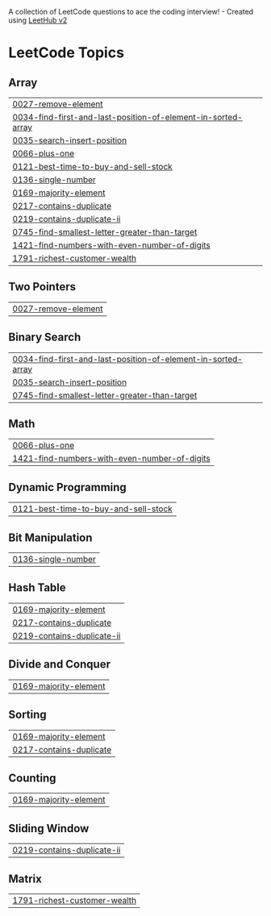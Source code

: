 A collection of LeetCode questions to ace the coding interview! - Created using [LeetHub v2](https://github.com/arunbhardwaj/LeetHub-2.0)
<!---LeetCode Topics Start-->
# LeetCode Topics
## Array
|  |
| ------- |
| [0027-remove-element](https://github.com/avinashreddy1315/Leetcode/tree/master/0027-remove-element) |
| [0034-find-first-and-last-position-of-element-in-sorted-array](https://github.com/avinashreddy1315/Leetcode/tree/master/0034-find-first-and-last-position-of-element-in-sorted-array) |
| [0035-search-insert-position](https://github.com/avinashreddy1315/Leetcode/tree/master/0035-search-insert-position) |
| [0066-plus-one](https://github.com/avinashreddy1315/Leetcode/tree/master/0066-plus-one) |
| [0121-best-time-to-buy-and-sell-stock](https://github.com/avinashreddy1315/Leetcode/tree/master/0121-best-time-to-buy-and-sell-stock) |
| [0136-single-number](https://github.com/avinashreddy1315/Leetcode/tree/master/0136-single-number) |
| [0169-majority-element](https://github.com/avinashreddy1315/Leetcode/tree/master/0169-majority-element) |
| [0217-contains-duplicate](https://github.com/avinashreddy1315/Leetcode/tree/master/0217-contains-duplicate) |
| [0219-contains-duplicate-ii](https://github.com/avinashreddy1315/Leetcode/tree/master/0219-contains-duplicate-ii) |
| [0745-find-smallest-letter-greater-than-target](https://github.com/avinashreddy1315/Leetcode/tree/master/0745-find-smallest-letter-greater-than-target) |
| [1421-find-numbers-with-even-number-of-digits](https://github.com/avinashreddy1315/Leetcode/tree/master/1421-find-numbers-with-even-number-of-digits) |
| [1791-richest-customer-wealth](https://github.com/avinashreddy1315/Leetcode/tree/master/1791-richest-customer-wealth) |
## Two Pointers
|  |
| ------- |
| [0027-remove-element](https://github.com/avinashreddy1315/Leetcode/tree/master/0027-remove-element) |
## Binary Search
|  |
| ------- |
| [0034-find-first-and-last-position-of-element-in-sorted-array](https://github.com/avinashreddy1315/Leetcode/tree/master/0034-find-first-and-last-position-of-element-in-sorted-array) |
| [0035-search-insert-position](https://github.com/avinashreddy1315/Leetcode/tree/master/0035-search-insert-position) |
| [0745-find-smallest-letter-greater-than-target](https://github.com/avinashreddy1315/Leetcode/tree/master/0745-find-smallest-letter-greater-than-target) |
## Math
|  |
| ------- |
| [0066-plus-one](https://github.com/avinashreddy1315/Leetcode/tree/master/0066-plus-one) |
| [1421-find-numbers-with-even-number-of-digits](https://github.com/avinashreddy1315/Leetcode/tree/master/1421-find-numbers-with-even-number-of-digits) |
## Dynamic Programming
|  |
| ------- |
| [0121-best-time-to-buy-and-sell-stock](https://github.com/avinashreddy1315/Leetcode/tree/master/0121-best-time-to-buy-and-sell-stock) |
## Bit Manipulation
|  |
| ------- |
| [0136-single-number](https://github.com/avinashreddy1315/Leetcode/tree/master/0136-single-number) |
## Hash Table
|  |
| ------- |
| [0169-majority-element](https://github.com/avinashreddy1315/Leetcode/tree/master/0169-majority-element) |
| [0217-contains-duplicate](https://github.com/avinashreddy1315/Leetcode/tree/master/0217-contains-duplicate) |
| [0219-contains-duplicate-ii](https://github.com/avinashreddy1315/Leetcode/tree/master/0219-contains-duplicate-ii) |
## Divide and Conquer
|  |
| ------- |
| [0169-majority-element](https://github.com/avinashreddy1315/Leetcode/tree/master/0169-majority-element) |
## Sorting
|  |
| ------- |
| [0169-majority-element](https://github.com/avinashreddy1315/Leetcode/tree/master/0169-majority-element) |
| [0217-contains-duplicate](https://github.com/avinashreddy1315/Leetcode/tree/master/0217-contains-duplicate) |
## Counting
|  |
| ------- |
| [0169-majority-element](https://github.com/avinashreddy1315/Leetcode/tree/master/0169-majority-element) |
## Sliding Window
|  |
| ------- |
| [0219-contains-duplicate-ii](https://github.com/avinashreddy1315/Leetcode/tree/master/0219-contains-duplicate-ii) |
## Matrix
|  |
| ------- |
| [1791-richest-customer-wealth](https://github.com/avinashreddy1315/Leetcode/tree/master/1791-richest-customer-wealth) |
<!---LeetCode Topics End-->